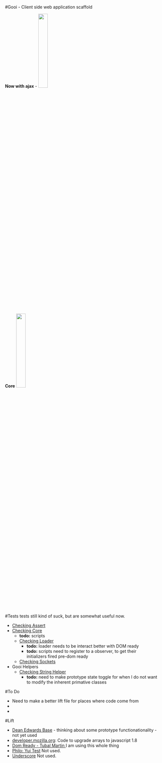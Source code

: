#Gooi - Client side web application scaffold

__Now with ajax__ - 
<img src="http://www.peerbits.com/wp-content/uploads/2011/07/Ajax-development.jpg" width="25%" height="25%" />

__Core__
<img src="http://www.webreference.com/programming/javascript/prototypal_inheritance/diagram2.png" width="25%" height="25%" />

 
#Tests
tests still kind of suck, but are somewhat useful now.
* <a href="test/_GooiAssert.htm">Checking Assert</a>
* <a href="test/_GooiCore.htm">Checking Core</a>
    * __todo:__ scripts 
    * <a href="test/_GooiCoreLoader.htm">Checking Loader</a>
        * __todo:__ loader needs to be interact better with DOM ready 
        * __todo:__ scripts need to register to a observer, to get their initializers fired pre-dom ready
    * <a href="test/_GooiCoreSocket.htm">Checking Sockets</a>
* Gooi Helpers
    * <a href="test/_GooiHelperString.htm">Checking String Helper</a>
        * __todo:__ need to make prototype state toggle for when I do not want to modify the inherent primative classes 

#To Do
* Need to make a better lift file for places where code come from
* 
* 

#Lift
* <a target="_blank" href="http://dean.edwards.name/weblog/2006/03/base/">Dean Edwards Base</a> - thinking about some prototype functionationality - not yet used<br/>
* <a target="_blank" href="//developer.mozilla.org/en-US/docs/JavaScript/Reference/Global_Objects/Array">developer.mozilla.org</a>: Code to upgrade arrays to javascript 1.8<br/>
* <a target="_blank" href="//code.google.com/p/domready/">Dom Ready - Tubal Martin </a> I am using this whole thing<br/>
* <a target="_blank" href="//developer.yahoo.com/yui/yuitest/#start">Philo: Yui Test</a> Not used. <br/>
* <a target="_blank" href="//github.com/amdjs/underscore/blob/master/underscore.js">Underscore</a> Not used. <br/>